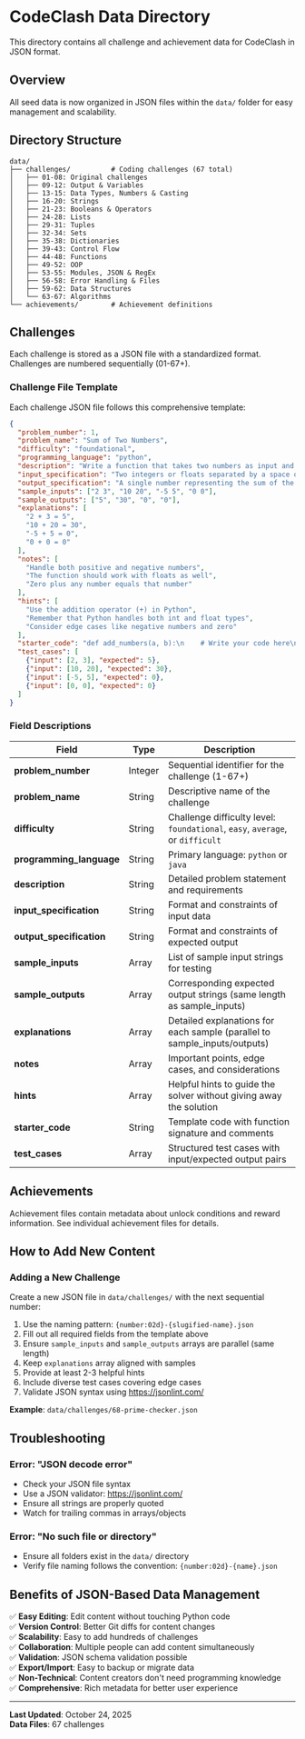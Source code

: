 # CodeClash Data Directory

This directory contains all challenge and achievement data for CodeClash in JSON format.

## Overview

All seed data is now organized in JSON files within the `data/` folder for easy management and scalability.

## Directory Structure

```
data/
├── challenges/          # Coding challenges (67 total)
│   ├── 01-08: Original challenges
│   ├── 09-12: Output & Variables
│   ├── 13-15: Data Types, Numbers & Casting
│   ├── 16-20: Strings
│   ├── 21-23: Booleans & Operators
│   ├── 24-28: Lists
│   ├── 29-31: Tuples
│   ├── 32-34: Sets
│   ├── 35-38: Dictionaries
│   ├── 39-43: Control Flow
│   ├── 44-48: Functions
│   ├── 49-52: OOP
│   ├── 53-55: Modules, JSON & RegEx
│   ├── 56-58: Error Handling & Files
│   ├── 59-62: Data Structures  
│   └── 63-67: Algorithms
└── achievements/        # Achievement definitions
```

## Challenges

Each challenge is stored as a JSON file with a standardized format. Challenges are numbered sequentially (01-67+).

### Challenge File Template

Each challenge JSON file follows this comprehensive template:

```json
{
  "problem_number": 1,
  "problem_name": "Sum of Two Numbers",
  "difficulty": "foundational",
  "programming_language": "python",
  "description": "Write a function that takes two numbers as input and returns their sum...",
  "input_specification": "Two integers or floats separated by a space on a single line...",
  "output_specification": "A single number representing the sum of the two input numbers...",
  "sample_inputs": ["2 3", "10 20", "-5 5", "0 0"],
  "sample_outputs": ["5", "30", "0", "0"],
  "explanations": [
    "2 + 3 = 5",
    "10 + 20 = 30",
    "-5 + 5 = 0",
    "0 + 0 = 0"
  ],
  "notes": [
    "Handle both positive and negative numbers",
    "The function should work with floats as well",
    "Zero plus any number equals that number"
  ],
  "hints": [
    "Use the addition operator (+) in Python",
    "Remember that Python handles both int and float types",
    "Consider edge cases like negative numbers and zero"
  ],
  "starter_code": "def add_numbers(a, b):\n    # Write your code here\n    pass",
  "test_cases": [
    {"input": [2, 3], "expected": 5},
    {"input": [10, 20], "expected": 30},
    {"input": [-5, 5], "expected": 0},
    {"input": [0, 0], "expected": 0}
  ]
}
```



### Field Descriptions

| Field | Type | Description |
|-------|------|-------------|
| **problem_number** | Integer | Sequential identifier for the challenge (1-67+) |
| **problem_name** | String | Descriptive name of the challenge |
| **difficulty** | String | Challenge difficulty level: `foundational`, `easy`, `average`, or `difficult` |
| **programming_language** | String | Primary language: `python` or `java` |
| **description** | String | Detailed problem statement and requirements |
| **input_specification** | String | Format and constraints of input data |
| **output_specification** | String | Format and constraints of expected output |
| **sample_inputs** | Array | List of sample input strings for testing |
| **sample_outputs** | Array | Corresponding expected output strings (same length as sample_inputs) |
| **explanations** | Array | Detailed explanations for each sample (parallel to sample_inputs/outputs) |
| **notes** | Array | Important points, edge cases, and considerations |
| **hints** | Array | Helpful hints to guide the solver without giving away the solution |
| **starter_code** | String | Template code with function signature and comments |
| **test_cases** | Array | Structured test cases with input/expected output pairs |

## Achievements

Achievement files contain metadata about unlock conditions and reward information. See individual achievement files for details.

## How to Add New Content

### Adding a New Challenge

Create a new JSON file in `data/challenges/` with the next sequential number:

1. Use the naming pattern: `{number:02d}-{slugified-name}.json`
2. Fill out all required fields from the template above
3. Ensure `sample_inputs` and `sample_outputs` arrays are parallel (same length)
4. Keep `explanations` array aligned with samples
5. Provide at least 2-3 helpful hints
6. Include diverse test cases covering edge cases
7. Validate JSON syntax using https://jsonlint.com/

**Example**: `data/challenges/68-prime-checker.json`

## Troubleshooting

### Error: "JSON decode error"
- Check your JSON file syntax
- Use a JSON validator: https://jsonlint.com/
- Ensure all strings are properly quoted
- Watch for trailing commas in arrays/objects

### Error: "No such file or directory"
- Ensure all folders exist in the `data/` directory
- Verify file naming follows the convention: `{number:02d}-{name}.json`

## Benefits of JSON-Based Data Management

✅ **Easy Editing**: Edit content without touching Python code  
✅ **Version Control**: Better Git diffs for content changes  
✅ **Scalability**: Easy to add hundreds of challenges  
✅ **Collaboration**: Multiple people can add content simultaneously  
✅ **Validation**: JSON schema validation possible  
✅ **Export/Import**: Easy to backup or migrate data  
✅ **Non-Technical**: Content creators don't need programming knowledge  
✅ **Comprehensive**: Rich metadata for better user experience  

---

**Last Updated**: October 24, 2025  
**Data Files**: 67 challenges
